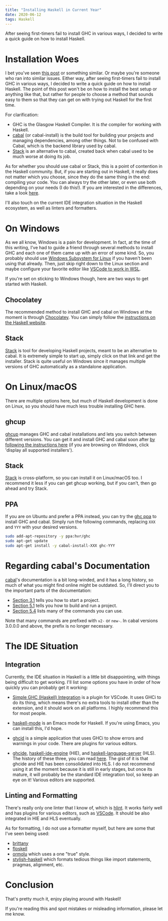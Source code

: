 ```yaml
---
title: "Installing Haskell in Current Year"
date: 2020-06-12
tags: Haskell
---
```


After seeing first-timers fail to install GHC in various ways, I decided to write a quick guide on how to install Haskell.  

# Installation Woes

I bet you've seen [this post](https://reddit.com/r/haskell/comments/guecax/confused_by_the_haskell_installation_options/) or something similar. Or maybe you're someone who ran into similar issues. Either way, after seeing first-timers fail to install GHC in various ways, I decided to write a quick guide on how to install Haskell. The point of this post won't be on how to install the best setup or anything like that, but rather for people to choose a method that sounds easy to them so that they can get on with trying out Haskell for the first time.  

For clarification:

- GHC is the Glasgow Haskell Compiler. It is *the* compiler for working with Haskell.
- [cabal](https://www.haskell.org/cabal/users-guide/intro.html) (or cabal-install) is the build tool for building your projects and managing dependencies, among other things. Not to be confused with Cabal, which is the backend library used by cabal.
- [Stack](https://docs.haskellstack.org/en/stable/README/) is an alternative to cabal, created back when cabal used to be much worse at doing its job.

As for whether you should use cabal or Stack, this is a point of contention in the Haskell community. But, if you are starting out in Haskell, it really does not matter which you choose, since they do the same thing in the end: compiling your code. You can always try the other later, or even use both depending on your needs (I do this!). If you are interested in the differences, take a look [here](https://gist.github.com/merijn/8152d561fb8b011f9313c48d876ceb07).  

I'll also touch on the current IDE integration situation in the Haskell ecosystem, as well as linters and formatters.  

# On Windows

As we all know, Windows is a pain for development. In fact, at the time of this writing, I've had to guide a friend through several methods to install GHC and each one of them came up with an error of some kind. So, you probably should use [Windows Subsystem for Linux](https://docs.microsoft.com/en-us/windows/wsl/) if you haven't been using that already. Then, just skip right down to the Linux section and maybe configure your favorite editor like [VSCode to work in WSL](https://code.visualstudio.com/docs/remote/wsl).  

If you're set on sticking to Windows though, here are two ways to get started with Haskell.  


## Chocolatey

The recommended method to install GHC and cabal on Windows at the moment is through [Chocolatey](https://chocolatey.org/). You can simply follow the [instructions on the Haskell website](https://www.haskell.org/platform/windows.html).  

## Stack

[Stack](https://docs.haskellstack.org/en/stable/README/) is tool for developing Haskell projects, meant to be an alternative to cabal. It is extremely simple to start up, simply click on that link and get the installer. Stack is quite useful on Windows since it manages multiple versions of GHC automatically as a standalone application.  

# On Linux/macOS

There are multiple options here, but much of Haskell development is done on Linux, so you should have much less trouble installing GHC here.  

## ghcup

[ghcup](https://gitlab.haskell.org/haskell/ghcup-hs) manages GHC and cabal installations and lets you switch between different versions. You can get it and install GHC and cabal soon after [by following the instructions here](https://www.haskell.org/ghcup/#) (if you are browsing on Windows, click 'display all supported installers').  

## Stack

[Stack](https://docs.haskellstack.org/en/stable/README/) is cross-platform, so you can install it on Linux/macOS too. I recommend it less if you can get ghcup working, but if you can't, then go ahead and try Stack.  

## PPA

If you are on Ubuntu and prefer a PPA instead, you can try the [ghc ppa](https://launchpad.net/~hvr/+archive/ubuntu/ghc) to install GHC and cabal. Simply run the following commands, replacing `XXX` and `YYY` with your desired versions.  

```sh
sudo add-apt-repository -y ppa:hvr/ghc
sudo apt-get update
sudo apt-get install -y cabal-install-XXX ghc-YYY
```

# Regarding cabal's Documentation

[cabal](https://www.haskell.org/cabal/users-guide/intro.html)'s documentation is a bit long-winded, and it has a long history, so much of what you might find online might be outdated. So, I'll direct you to the important parts of the documentation:

- [Section 3.1](https://www.haskell.org/cabal/users-guide/developing-packages.html) tells you how to start a project.
- [Section 5.1](https://www.haskell.org/cabal/users-guide/nix-local-build.html) tells you how to build and run a project.
- [Section 5.4](https://www.haskell.org/cabal/users-guide/nix-local-build.html#commands) lists many of the commands you can use.  

Note that many commands are prefixed with `v2-` or `new-`. In cabal versions 3.0.0.0 and above, the prefix is no longer necessary.  

# The IDE Situation

## Integration

Currently, the IDE situation in Haskell is a little bit disappointing, with things being difficult to get working. I'll list some options you have in order of how quickly you can probably get it working:

- [Simple GHC (Haskell) Integration](https://marketplace.visualstudio.com/items?itemName=dramforever.vscode-ghc-simple) is a plugin for VSCode. It uses GHCi to do its thing, which means there's no extra tools to install other than the extension, and it should work on all platforms. I highly recommend this for most people.

- [haskell-mode](https://github.com/haskell/haskell-mode) is an Emacs mode for Haskell. If you're using Emacs, you can install this, I'd hope.

- [ghcid](https://github.com/ndmitchell/ghcid) is a simple application that uses GHCi to show errors and warnings in your code. There are plugins for various editors.

- [ghcide](https://github.com/digital-asset/ghcide), [haskell-ide-engine](https://github.com/haskell/haskell-ide-engine) (HIE), and [haskell-language-server](https://github.com/haskell/haskell-language-server) (HLS). The history of these three, you can read [here](https://neilmitchell.blogspot.com/2020/01/one-haskell-ide-to-rule-them-all.html). The gist of it is that ghcide and HIE has been consolidated into HLS. I do not recommend using it at the moment because it is still in early stages, but once its mature, it will probably be the standard IDE integration tool, so keep an eye on it! Various editors are supported.

## Linting and Formatting

There's really only one linter that I know of, which is [hlint](https://github.com/ndmitchell/hlint). It works fairly well and has plugins for various editors, such as [VSCode](https://marketplace.visualstudio.com/items?itemName=hoovercj.haskell-linter). It should be also integrated in HIE and HLS eventually.  

As for formatting, I do not use a formatter myself, but here are some that I've seen being used:

- [brittany](https://github.com/lspitzner/brittany/)
- [floskell](https://github.com/ennocramer/floskell)
- [ormolu](https://github.com/tweag/ormolu) which uses a one "true" style.
- [stylish-haskell](https://github.com/jaspervdj/stylish-haskell) which formats tedious things like import statements, pragmas, alignment, etc.

# Conclusion

That's pretty much it, enjoy playing around with Haskell!  

If you're reading this and spot mistakes or misleading information, please let me know.  
